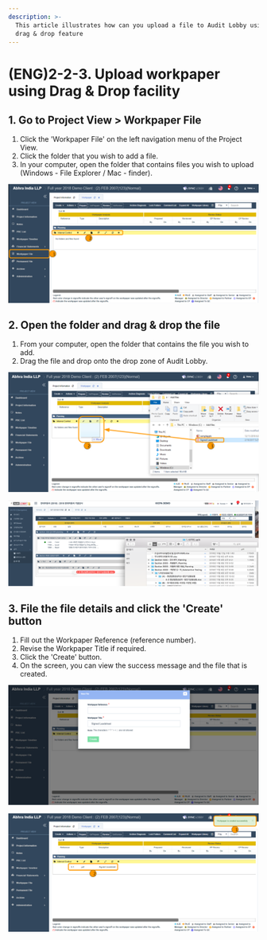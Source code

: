 ```yaml
---
description: >-
  This article illustrates how can you upload a file to Audit Lobby using the
  drag & drop feature
---
```


# \(ENG\)2-2-3. Upload workpaper using Drag & Drop facility

## 1. Go to Project View &gt; Workpaper File

1. Click the 'Workpaper File' on the left navigation menu of the Project View.
2. Click the folder that you wish to add a file.
3. In your computer, open the folder that contains files you wish to upload \(Windows - File Explorer / Mac - finder\).

![Click the &apos;Workpaper File&apos; menu and expand the folder that you wish to add file](../../../../.gitbook/assets/drag-and-drop-1.png)

## 2. Open the folder and drag & drop the file

1. From your computer, open the folder that contains the file you wish to add.
2. Drag the file and drop onto the drop zone of Audit Lobby.

![Drag &amp; Drop the file from your windows computer](../../../../.gitbook/assets/drag-and-drop-2.png)

![Drag and drop file from Mac-Finder to Audit Lobby Workpaper File](../../../../.gitbook/assets/2018-11-12-10.56.39.png)

## 3. File the file details and click the 'Create' button

1. Fill out the Workpaper Reference \(reference number\).
2. Revise the Workpaper Title if required.
3. Click the 'Create' button.
4. On the screen, you can view the success message and the file that is created.

![Fill the file details and click the &apos;Create&apos; button](../../../../.gitbook/assets/drag-and-drop-3.png)

![You can view the success message and the file that is created](../../../../.gitbook/assets/drag-and-drop-4.png)

